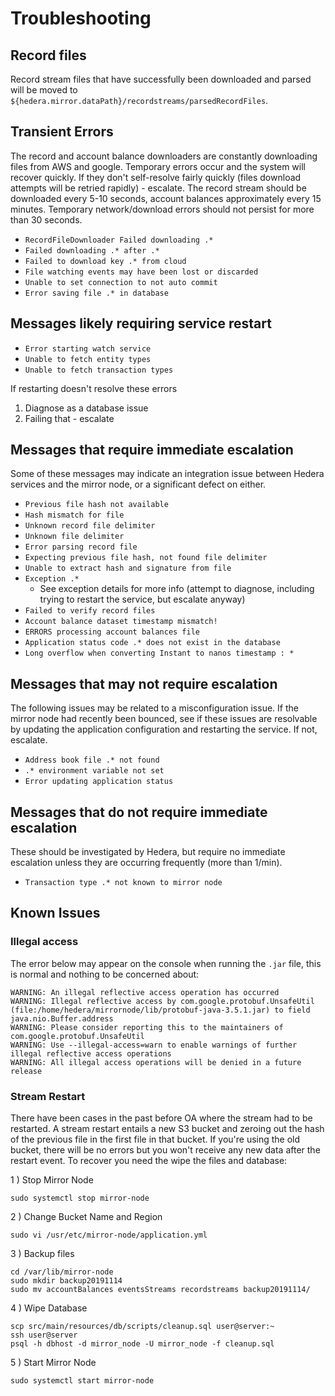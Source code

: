 # Troubleshooting

## Record files

Record stream files that have successfully been downloaded and parsed will be moved to `${hedera.mirror.dataPath}/recordstreams/parsedRecordFiles`.

## Transient Errors

The record and account balance downloaders are constantly downloading files from AWS and google.
Temporary errors occur and the system will recover quickly.
If they don't self-resolve fairly quickly (files download attempts will be retried rapidly) - escalate.
The record stream should be downloaded every 5-10 seconds, account balances approximately every 15 minutes.
Temporary network/download errors should not persist for more than 30 seconds.

-   `RecordFileDownloader Failed downloading .*`
-   `Failed downloading .* after .*`
-   `Failed to download key .* from cloud`
-   `File watching events may have been lost or discarded`
-   `Unable to set connection to not auto commit`
-   `Error saving file .* in database`

## Messages likely requiring service restart

-   `Error starting watch service`
-   `Unable to fetch entity types`
-   `Unable to fetch transaction types`

If restarting doesn't resolve these errors

1. Diagnose as a database issue
2. Failing that - escalate

## Messages that require immediate escalation

Some of these messages may indicate an integration issue between Hedera services and the mirror node, or a significant defect on either.

-   `Previous file hash not available`
-   `Hash mismatch for file`
-   `Unknown record file delimiter`
-   `Unknown file delimiter`
-   `Error parsing record file`
-   `Expecting previous file hash, not found file delimiter`
-   `Unable to extract hash and signature from file`
-   `Exception .*`
    -   See exception details for more info (attempt to diagnose, including trying to restart the service, but escalate anyway)
-   `Failed to verify record files`
-   `Account balance dataset timestamp mismatch!`
-   `ERRORS processing account balances file`
-   `Application status code .* does not exist in the database`
-   `Long overflow when converting Instant to nanos timestamp : *`

## Messages that may not require escalation

The following issues may be related to a misconfiguration issue. If the mirror node had recently been bounced, see if these
issues are resolvable by updating the application configuration and restarting the service. If not, escalate.

-   `Address book file .* not found`
-   `.* environment variable not set`
-   `Error updating application status`

## Messages that do not require immediate escalation

These should be investigated by Hedera, but require no immediate escalation unless they are occurring frequently (more than 1/min).

-   `Transaction type .* not known to mirror node`

## Known Issues

### Illegal access

The error below may appear on the console when running the `.jar` file, this is normal and nothing to be concerned about:

```code
WARNING: An illegal reflective access operation has occurred
WARNING: Illegal reflective access by com.google.protobuf.UnsafeUtil (file:/home/hedera/mirrornode/lib/protobuf-java-3.5.1.jar) to field java.nio.Buffer.address
WARNING: Please consider reporting this to the maintainers of com.google.protobuf.UnsafeUtil
WARNING: Use --illegal-access=warn to enable warnings of further illegal reflective access operations
WARNING: All illegal access operations will be denied in a future release
```

### Stream Restart

There have been cases in the past before OA where the stream had to be restarted. A stream restart entails a new S3 bucket
and zeroing out the hash of the previous file in the first file in that bucket. If you're using the old bucket, there will
be no errors but you won't receive any new data after the restart event. To recover you need the wipe the files and database:

1 ) Stop Mirror Node

```console
sudo systemctl stop mirror-node
```

2 ) Change Bucket Name and Region

```console
sudo vi /usr/etc/mirror-node/application.yml
```

3 ) Backup files

```console
cd /var/lib/mirror-node
sudo mkdir backup20191114
sudo mv accountBalances eventsStreams recordstreams backup20191114/
```

4 ) Wipe Database

```console
scp src/main/resources/db/scripts/cleanup.sql user@server:~
ssh user@server
psql -h dbhost -d mirror_node -U mirror_node -f cleanup.sql
```

5 ) Start Mirror Node

```console
sudo systemctl start mirror-node
```
